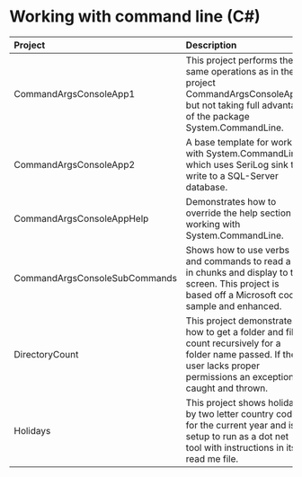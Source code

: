 # Working with command line (C#)

| Project        |   Description    |
|:------------- |:-------------|
| CommandArgsConsoleApp1 | This project performs the same operations as in the project CommandArgsConsoleApp2 but not taking full advantage of the package System.CommandLine. |
| CommandArgsConsoleApp2 | A base template for working with System.CommandLine which uses SeriLog sink to write to a SQL-Server database. |
| CommandArgsConsoleAppHelp | Demonstrates how to override the help section for working with  System.CommandLine. |
| CommandArgsConsoleSubCommands |  Shows how to use verbs and commands to read a file in chunks and display to the screen. This project is based off a Microsoft code sample and enhanced.|
| DirectoryCount| This project demonstrates how to get a folder and file count recursively for a folder name passed. If the user lacks proper permissions an exception is caught and thrown. |
| Holidays | This project shows holidays by two letter country code for the current year and is setup to run as a dot net tool with instructions in its read me file. |
